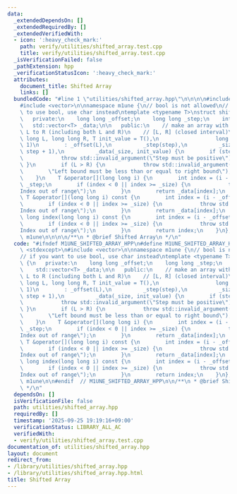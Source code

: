 ```yaml
---
data:
  _extendedDependsOn: []
  _extendedRequiredBy: []
  _extendedVerifiedWith:
  - icon: ':heavy_check_mark:'
    path: verify/utilities/shifted_array.test.cpp
    title: verify/utilities/shifted_array.test.cpp
  _isVerificationFailed: false
  _pathExtension: hpp
  _verificationStatusIcon: ':heavy_check_mark:'
  attributes:
    document_title: Shifted Array
    links: []
  bundledCode: "#line 1 \"utilities/shifted_array.hpp\"\n\n\n\n#include <stdexcept>\n\
    #include <vector>\n\nnamespace m1une {\n// bool is not allowed\n// if you want\
    \ to use bool, use char instead\ntemplate <typename T>\nstruct shifted_array {\n\
    \   private:\n    long long _offset;\n    long long _step;\n    int _size;\n \
    \   std::vector<T> _data;\n\n   public:\n    // make an array with indices from\
    \ L to R (including both L and R)\n    // [L, R] (closed interval)\n    shifted_array(long\
    \ long L, long long R, T init_value = T(),\n                  long long step =\
    \ 1)\n        : _offset(L),\n          _step(step),\n          _size((R - L) /\
    \ step + 1),\n          _data(_size, init_value) {\n        if (step <= 0) {\n\
    \            throw std::invalid_argument(\"Step must be positive\");\n       \
    \ }\n        if (L > R) {\n            throw std::invalid_argument(\n        \
    \        \"Left bound must be less than or equal to right bound\");\n        }\n\
    \    }\n    T &operator[](long long i) {\n        int index = (i - _offset) /\
    \ _step;\n        if (index < 0 || index >= _size) {\n            throw std::out_of_range(\"\
    Index out of range\");\n        }\n        return _data[index];\n    };\n    const\
    \ T &operator[](long long i) const {\n        int index = (i - _offset) / _step;\n\
    \        if (index < 0 || index >= _size) {\n            throw std::out_of_range(\"\
    Index out of range\");\n        }\n        return _data[index];\n    };\n    long\
    \ long index(long long i) const {\n        int index = (i - _offset) / _step;\n\
    \        if (index < 0 || index >= _size) {\n            throw std::out_of_range(\"\
    Index out of range\");\n        }\n        return index;\n    }\n};\n\n}  // namespace\
    \ m1une\n\n\n\n/**\n * @brief Shifted Array\n */\n"
  code: "#ifndef M1UNE_SHIFTED_ARRAY_HPP\n#define M1UNE_SHIFTED_ARRAY_HPP 1\n\n#include\
    \ <stdexcept>\n#include <vector>\n\nnamespace m1une {\n// bool is not allowed\n\
    // if you want to use bool, use char instead\ntemplate <typename T>\nstruct shifted_array\
    \ {\n   private:\n    long long _offset;\n    long long _step;\n    int _size;\n\
    \    std::vector<T> _data;\n\n   public:\n    // make an array with indices from\
    \ L to R (including both L and R)\n    // [L, R] (closed interval)\n    shifted_array(long\
    \ long L, long long R, T init_value = T(),\n                  long long step =\
    \ 1)\n        : _offset(L),\n          _step(step),\n          _size((R - L) /\
    \ step + 1),\n          _data(_size, init_value) {\n        if (step <= 0) {\n\
    \            throw std::invalid_argument(\"Step must be positive\");\n       \
    \ }\n        if (L > R) {\n            throw std::invalid_argument(\n        \
    \        \"Left bound must be less than or equal to right bound\");\n        }\n\
    \    }\n    T &operator[](long long i) {\n        int index = (i - _offset) /\
    \ _step;\n        if (index < 0 || index >= _size) {\n            throw std::out_of_range(\"\
    Index out of range\");\n        }\n        return _data[index];\n    };\n    const\
    \ T &operator[](long long i) const {\n        int index = (i - _offset) / _step;\n\
    \        if (index < 0 || index >= _size) {\n            throw std::out_of_range(\"\
    Index out of range\");\n        }\n        return _data[index];\n    };\n    long\
    \ long index(long long i) const {\n        int index = (i - _offset) / _step;\n\
    \        if (index < 0 || index >= _size) {\n            throw std::out_of_range(\"\
    Index out of range\");\n        }\n        return index;\n    }\n};\n\n}  // namespace\
    \ m1une\n\n#endif  // M1UNE_SHIFTED_ARRAY_HPP\n\n/**\n * @brief Shifted Array\n\
    \ */\n"
  dependsOn: []
  isVerificationFile: false
  path: utilities/shifted_array.hpp
  requiredBy: []
  timestamp: '2025-09-25 19:19:16+09:00'
  verificationStatus: LIBRARY_ALL_AC
  verifiedWith:
  - verify/utilities/shifted_array.test.cpp
documentation_of: utilities/shifted_array.hpp
layout: document
redirect_from:
- /library/utilities/shifted_array.hpp
- /library/utilities/shifted_array.hpp.html
title: Shifted Array
---
```

